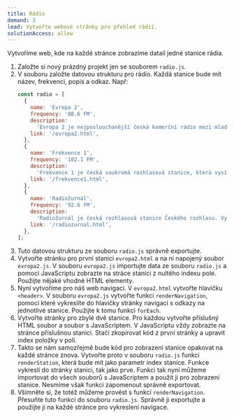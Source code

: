 ```yaml
---
title: Rádio
demand: 3
lead: Vytvořte webové stránky pro přehled rádií.
solutionAccess: allow
---
```


Vytvoříme web, kde na každé stránce zobrazíme datail jedné stanice rádia.

1. Založte si nový prázdný projekt jen se souborem `radio.js`.
1. V souboru založte datovou strukturu pro rádio. Každá stanice bude mít název, frekvenci, popis a odkaz. Např:
   ```js
   const radio = [
     {
       name: 'Evropa 2',
       frequency: '88.6 FM',
       description:
         'Evropa 2 je nejposlouchanější česká komerční rádio mezi mladými posluchači. Vysílá hudbu z žebříčků, kterou si sami vybírají posluchači a nejnovější hity.',
       link: '/evropa2.html',
     },
     {
       name: 'Frekvence 1',
       frequency: '102.1 FM',
       description:
         'Frekvence 1 je česká soukromá rozhlasová stanice, která vysílá od roku 1991. Vysílá hudbu z žebříčků, kterou si sami vybírají posluchači a nejnovější hity.',
       link: '/frekvence1.html',
     },
     {
       name: 'Radiožurnál',
       frequency: '92.6 FM',
       description:
         'Radiožurnál je česká rozhlasová stanice Českého rozhlasu. Vysílá hudbu z žebříčků, kterou si sami vybírají posluchači a nejnovější hity.',
       link: '/radiozurnal.html',
     },
   ];
   ```
1. Tuto datovou strukturu ze souboru `radio.js` správně exportujte.
1. Vytvořte stránku pro první stanici `evropa2.html` a na ni napojený soubor `evropa2.js`. V souboru `evropa2.js` importujte data ze souboru `radio.js` a pomocí JavaScriptu zobrazte na stráce stanici z nultého indexu pole. Použijte nějaké vhodné HTML elementy.
1. Nyní vytvoříme pro náš web navigaci. V `evropa2.html` vytvořte hlavičku `<header>`. V souboru `evropa2.js` vytvořte funkci `renderNavigation`, pomocí které vykreslíte do hlavičky stránky navigaci s odkazy na jednotlivé stanice. Použijte k tomu funkci `forEach`.
1. Vytvořte stránky pro zbylé dvě stanice. Pro každou vytvořte příslušný HTML soubor a soubor s JavaScriptem. V JavaScriptu vždy zobrazte na stránce příslušnou stanici. Stačí zkopírovat kód z první stránky a upravit index položky v poli.
1. Takto se nám samozřejmě bude kód pro zobrazení stanice opakovat na každé stránce znova. Vytvořte proto v souboru `radio.js` funkci `renderStation`, která bude mít jako parametr index stanice. Funkce vykreslí do stránky stanici, tak jako prve. Funkci tak nyní můžeme importovat do všech souborů s JavaScriptem a použít ji pro zobrazení stanice. Nesmíme však funkci zapomenout správně exportovat.
1. Všimněte si, že totéž můžeme provést s funkcí `renderNavigation`. Přesuňte tuto funkci do souboru `radio.js`. Správně ji exportujte a použijte ji na každé stránce pro vykreslení navigace.
